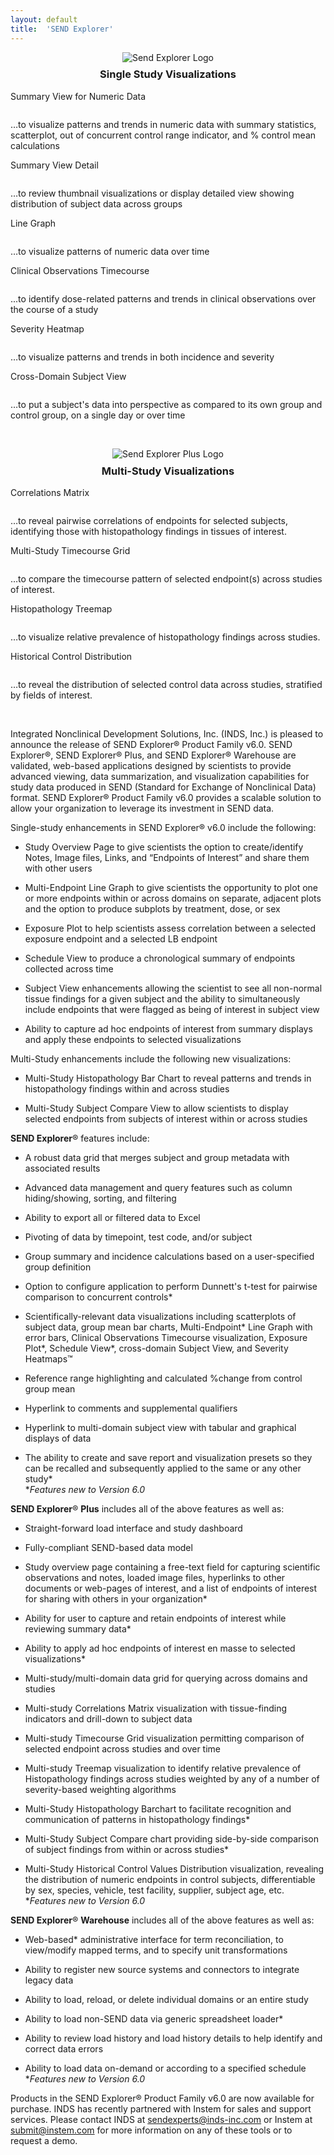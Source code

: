 ```yaml
---
layout: default
title:  'SEND Explorer'
---
```


<div style="text-align:center">
  <img src="/assets/images/se-small.jpg" style="margin-bottom: -1em" alt="Send Explorer Logo">
  <h3>Single Study Visualizations</h3>
</div>
<div class="pure-g">
  <div class="pure-u-1-2">
    <p class="thumbtitle">Summary View for Numeric Data</p>
    <a href="/assets/se-images/Slide2.PNG" 
       data-lightbox="slide-2"
       data-title="Summary View for Numeric Data"> 
      <img class="thumbsize" src="/assets/se-images/Slide2.PNG" alt="" />
    </a>
    <p class="thumbsize">…to visualize patterns and trends in numeric data with summary statistics, scatterplot, out of concurrent control range indicator, and % control mean calculations</p>
  </div>
  <div class="pure-u-1-2">
    <p class="thumbtitle">Summary View Detail</p>
    <a href="/assets/se-images/Slide3.PNG" 
       data-lightbox="slide-3"
       data-title="Summary View Detail"> 
      <img class="thumbsize" src="/assets/se-images/Slide3.PNG" alt="" />
    </a>
    <p class="thumbsize">…to review thumbnail visualizations or display detailed view showing distribution of subject data across groups</p>
  </div>
  <div class="pure-u-1-2">
    <p class="thumbtitle">Line Graph</p>
    <a href="/assets/se-images/linegraph-slide.png" 
       data-lightbox="slide-9"
       data-title="Multi Endpoint Line Graph"> 
      <img class="thumbsize" src="/assets/se-images/linegraph-slide.png" alt="" />
    </a>
    <p class="thumbsize">…to visualize patterns of numeric data over time</p>
  </div>  
  <div class="pure-u-1-2">
    <p class="thumbtitle">Clinical Observations Timecourse</p>
    <a href="/assets/se-images/clinobs-slide.png" 
       data-lightbox="slide-10"
       data-title="Clinical Observations Timecourse"> 
      <img class="thumbsize" src="/assets/se-images/clinobs-slide.png" alt="" />
    </a>
    <p class="thumbsize">...to identify dose-related patterns and trends in clinical observations over the course of a study</p>
  </div>  
  <div class="pure-u-1-2">
    <p class="thumbtitle">Severity Heatmap</p>
    <a href="/assets/se-images/Slide1.PNG" 
       data-lightbox="slide-1"
       data-title="Severity Heatmap"> 
      <img class="thumbsize" src="/assets/se-images/Slide1.PNG" alt="" />
    </a>
    <p class="thumbsize">…to visualize patterns and trends in both incidence and severity</p>
  </div>
  <div class="pure-u-1-2">
    <p class="thumbtitle">Cross-Domain Subject View</p>
    <a href="/assets/se-images/Slide4.PNG" 
       data-lightbox="slide-4"
       data-title="Cross-Domain Subject View"> 
      <img class="thumbsize" src="/assets/se-images/Slide4.PNG" alt="" />
    </a>
    <p class="thumbsize">…to put a subject's data into perspective as compared to its own group and control group, on a single day or over time</p>
  </div>
</div>
<p>&nbsp;</p>
<div style="text-align:center">
  <img src="/assets/images/se-plus-small.jpg" style="margin-bottom: -1em" alt="Send Explorer Plus Logo">
  <h3>Multi-Study Visualizations</h3>
</div>
<div class="pure-g">
  <div class="pure-u-1-2">
    <p class="thumbtitle">Correlations Matrix</p>
    <a href="/assets/se-images/Slide5.PNG" 
       data-lightbox="slide-5"
       data-title="Correlations Matrix"> 
      <img class="thumbsize" src="/assets/se-images/Slide5.PNG" alt="" />
    </a>
    <p class="thumbsize">…to reveal pairwise correlations of endpoints for selected subjects, identifying those with histopathology findings in tissues of interest.</p>
  </div>
  <div class="pure-u-1-2">
    <p class="thumbtitle">Multi-Study Timecourse Grid</p>
    <a href="/assets/se-images/Slide6.PNG" 
       data-lightbox="slide-6"
       data-title="Multi-Study Timecourse Grid"> 
      <img class="thumbsize" src="/assets/se-images/Slide6.PNG" alt="" />
    </a>
    <p class="thumbsize">…to compare the timecourse pattern of selected endpoint(s) across studies of interest.</p>
  </div>
  <div class="pure-u-1-2">
    <p class="thumbtitle">Histopathology Treemap</p>
    <a href="/assets/se-images/Slide7.PNG" 
       data-lightbox="slide-7"
       data-title="Multi-Study Histo Barchart"> 
      <img class="thumbsize" src="/assets/se-images/HistoBarChart.png" alt="" />
    </a>
    <p class="thumbsize">…to visualize relative prevalence of histopathology findings across studies.</p>
  </div>
  <div class="pure-u-1-2">
    <p class="thumbtitle">Historical Control Distribution</p>
    <a href="/assets/se-images/hcvd-slide.png" 
       data-lightbox="slide-8"> 
      <img class="thumbsize" src="/assets/se-images/hcvd-slide.png" alt="" />
    </a>
    <p class="thumbsize">…to reveal the distribution of selected control data across studies, stratified by fields of interest.</p>
  </div>
</div>
<p>&nbsp;</p>
Integrated Nonclinical Development Solutions, Inc. (INDS, Inc.) is
pleased to announce the release of SEND Explorer® Product Family v6.0.
SEND Explorer®, SEND Explorer® Plus, and SEND Explorer® Warehouse are
validated, web-based applications designed by scientists to provide
advanced viewing, data summarization, and visualization capabilities for
study data produced in SEND (Standard for Exchange of Nonclinical Data)
format. SEND Explorer® Product Family v6.0 provides a scalable solution
to allow your organization to leverage its investment in SEND data.

Single-study enhancements in SEND Explorer® v6.0 include the following:

-   Study Overview Page to give scientists the option to create/identify
    Notes, Image files, Links, and “Endpoints of Interest” and share
    them with other users

-   Multi-Endpoint Line Graph to give scientists the opportunity to plot
    one or more endpoints within or across domains on separate, adjacent
    plots and the option to produce subplots by treatment, dose, or sex

-   Exposure Plot to help scientists assess correlation between a
    selected exposure endpoint and a selected LB endpoint

-   Schedule View to produce a chronological summary of endpoints
    collected across time

-   Subject View enhancements allowing the scientist to see all
    non-normal tissue findings for a given subject and the ability to
    simultaneously include endpoints that were flagged as being of
    interest in subject view

-   Ability to capture ad hoc endpoints of interest from summary
    displays and apply these endpoints to selected visualizations

Multi-Study enhancements include the following new visualizations:

-   Multi-Study Histopathology Bar Chart to reveal patterns and trends
    in histopathology findings within and across studies

-   Multi-Study Subject Compare View to allow scientists to display
    selected endpoints from subjects of interest within or across
    studies

**SEND Explorer**® features include:

-   A robust data grid that merges subject and group metadata with
    associated results

-   Advanced data management and query features such as column
    hiding/showing, sorting, and filtering

-   Ability to export all or filtered data to Excel

-   Pivoting of data by timepoint, test code, and/or subject

-   Group summary and incidence calculations based on a user-specified
    group definition

-   Option to configure application to perform Dunnett's t-test for
    pairwise comparison to concurrent controls\*

-   Scientifically-relevant data visualizations including scatterplots
    of subject data, group mean bar charts, Multi-Endpoint\* Line Graph
    with error bars, Clinical Observations Timecourse visualization,
    Exposure Plot\*, Schedule View\*, cross-domain Subject View, and
    Severity Heatmaps™

-   Reference range highlighting and calculated %change from control
    group mean

-   Hyperlink to comments and supplemental qualifiers

-   Hyperlink to multi-domain subject view with tabular and graphical
    displays of data

-   The ability to create and save report and visualization presets so
    they can be recalled and subsequently applied to the same or any
    other study\*  
    \**Features new to Version 6.0*

**SEND Explorer**® **Plus** includes all of the above features as well
as:

-   Straight-forward load interface and study dashboard

-   Fully-compliant SEND-based data model

-   Study overview page containing a free-text field for capturing
    scientific observations and notes, loaded image files, hyperlinks to
    other documents or web-pages of interest, and a list of endpoints of
    interest for sharing with others in your organization\*

-   Ability for user to capture and retain endpoints of interest while
    reviewing summary data\*

-   Ability to apply ad hoc endpoints of interest en masse to selected
    visualizations\*

-   Multi-study/multi-domain data grid for querying across domains and
    studies

-   Multi-study Correlations Matrix visualization with tissue-finding
    indicators and drill-down to subject data

-   Multi-study Timecourse Grid visualization permitting comparison of
    selected endpoint across studies and over time

-   Multi-study Treemap visualization to identify relative prevalence of
    Histopathology findings across studies weighted by any of a number
    of severity-based weighting algorithms

-   Multi-Study Histopathology Barchart to facilitate recognition and
    communication of patterns in histopathology findings\*

-   Multi-Study Subject Compare chart providing side-by-side comparison
    of subject findings from within or across studies\*

-   Multi-Study Historical Control Values Distribution visualization,
    revealing the distribution of numeric endpoints in control subjects,
    differentiable by sex, species, vehicle, test facility, supplier,
    subject age, etc.  
    \**Features new to Version 6.0*

**SEND Explorer**® **Warehouse** includes all of the above features as
well as:

-   Web-based\* administrative interface for term reconciliation, to
    view/modify mapped terms, and to specify unit transformations

-   Ability to register new source systems and connectors to integrate
    legacy data

-   Ability to load, reload, or delete individual domains or an entire
    study

-   Ability to load non-SEND data via generic spreadsheet loader\*

-   Ability to review load history and load history details to help
    identify and correct data errors

-   Ability to load data on-demand or according to a specified
    schedule  
    \**Features new to Version 6.0*

Products in the SEND Explorer® Product Family v6.0 are now available for
purchase. INDS has recently partnered with Instem for sales and support
services. Please contact INDS at <sendexperts@inds-inc.com> or Instem at
<submit@instem.com> for more information on any of these tools or to
request a demo.
